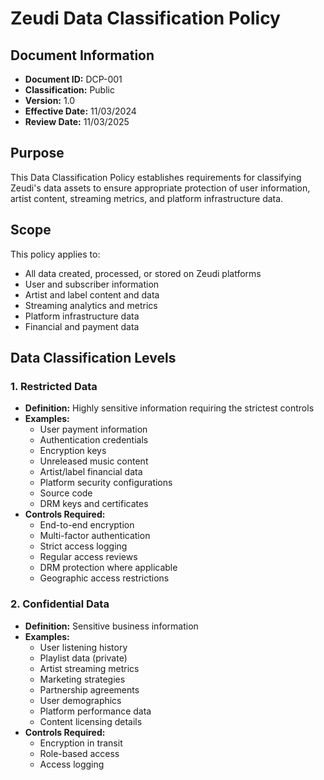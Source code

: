 # Zeudi Data Classification Policy

## Document Information
- **Document ID:** DCP-001
- **Classification:** Public
- **Version:** 1.0
- **Effective Date:** 11/03/2024
- **Review Date:** 11/03/2025

## Purpose
This Data Classification Policy establishes requirements for classifying Zeudi's data assets to ensure appropriate protection of user information, artist content, streaming metrics, and platform infrastructure data.

## Scope
This policy applies to:
- All data created, processed, or stored on Zeudi platforms
- User and subscriber information
- Artist and label content and data
- Streaming analytics and metrics
- Platform infrastructure data
- Financial and payment data

## Data Classification Levels

### 1. Restricted Data
- **Definition:** Highly sensitive information requiring the strictest controls
- **Examples:**
  - User payment information
  - Authentication credentials
  - Encryption keys
  - Unreleased music content
  - Artist/label financial data
  - Platform security configurations
  - Source code
  - DRM keys and certificates
- **Controls Required:**
  - End-to-end encryption
  - Multi-factor authentication
  - Strict access logging
  - Regular access reviews
  - DRM protection where applicable
  - Geographic access restrictions

### 2. Confidential Data
- **Definition:** Sensitive business information
- **Examples:**
  - User listening history
  - Playlist data (private)
  - Artist streaming metrics
  - Marketing strategies
  - Partnership agreements
  - User demographics
  - Platform performance data
  - Content licensing details
- **Controls Required:**
  - Encryption in transit
  - Role-based access
  - Access logging
